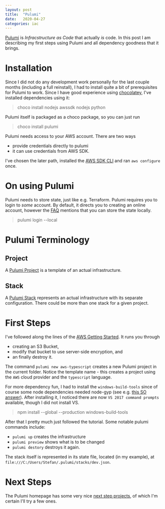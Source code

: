 ```yaml
---
layout: post
title:  "Pulumi"
date:   2020-04-27
categories: iac
---
```


[Pulumi](https://www.pulumi.com/) is *Infracstructure as Code* that actually *is* code. In this post I am describing my first steps using Pulumi and all dependency goodness that it brings.

# Installation

Since I did not do any development work personally for the last couple months (including a full reinstall), I had to install quite a bit of prerequisites for Pulumi to work. Since I have good experience using [chocolatey](https://chocolatey.org/), I've installed dependencies using it:

> choco install nodejs awssdk nodejs python

Pulumi itself is packaged as a choco package, so you can just run

> choco install pulumi

Pulumi needs access to your AWS account. There are two ways
 - provide credentials directly to pulumi
 - it can use credentials from AWS SDK.

 I've chosen the later path, installed the [AWS SDK CLI](https://aws.amazon.com/de/cli/) and ran `aws configure` once.

# On using Pulumi

Pulumi needs to store state, just like e.g. Terraform. Pulumi requires you to login to *some* account. By default, it directs you to creating an online account, however the [FAQ](https://www.pulumi.com/docs/troubleshooting/faq/) mentions that you can store the state locally.

> pulumi login --local

# Pulumi Terminology

## Project

A [Pulumi Project](https://www.pulumi.com/docs/intro/concepts/project/) is a template of an actual infrastructure.

## Stack

A [Pulumi Stack](https://www.pulumi.com/docs/intro/concepts/stack/) represents an actual infrastructure with its separate configuration. There could be more than one stack for a given project.

# First Steps

I've followed along the lines of the [AWS Getting Started](https://www.pulumi.com/docs/get-started/aws/install-pulumi/). It runs you through

 - creating an S3 Bucket,
 - modify that bucket to use server-side encryption, and
 - an finally destroy it.

The command `pulumi new aws-typescript` creates a new Pulumi project in the current folder. Notice the template name - this creates a project using the `AWS` cloud provider and the `typescript` language.

For more dependency fun, I had to install the `windows-build-tools` since of course some node dependencies needed node-gyp (see e.g. [this SO answer](https://stackoverflow.com/a/50561197/1262542)). After installing it, I noticed there are now `VS 2017 command prompts` available, though I did not install VS.

> npm install --global --production windows-build-tools

After that I pretty much just followed the tutorial. Some notable pulumi commands include:

- `pulumi up` creates the infrastructure
- `pulumi preview` shows what is to be changed
- `pulumi destory` destroys it again.

The stack itself is represented in its state file, located (in my example), at `file:///C:/Users/Stefan/.pulumi/stacks/dev.json`.

# Next Steps

The Pulumi homepage has some very nice [next step projects](https://www.pulumi.com/docs/get-started/aws/next-steps/), of which I'm certain I'll try a few ones.
